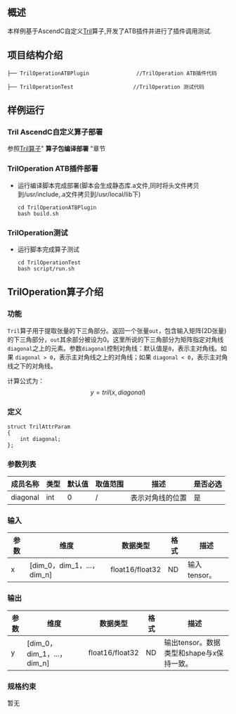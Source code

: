 ## 概述

本样例基于AscendC自定义[Tril](https://gitee.com/ascend/cann-ops/tree/master/src/math/Tril)算子,开发了ATB插件并进行了插件调用测试.

## 项目结构介绍

```
├── TrilOperationATBPlugin               //TrilOperation ATB插件代码

├── TrilOperationTest                   //TrilOperation 测试代码
```

## 样例运行

### Tril AscendC自定义算子部署

参照[Tril算子](https://gitee.com/ascend/cann-ops/tree/master/src/math/tril)" **算子包编译部署** "章节

### TrilOperation ATB插件部署

- 运行编译脚本完成部署(脚本会生成静态库.a文件,同时将头文件拷贝到/usr/include,.a文件拷贝到/usr/local/lib下)

  ```
  cd TrilOperationATBPlugin
  bash build.sh
  ```

### TrilOperation测试

- 运行脚本完成算子测试

  ```shell
  cd TrilOperationTest  
  bash script/run.sh
  ```

## TrilOperation算子介绍

### 功能
`Tril`算子用于提取张量的下三角部分。返回一个张量`out`，包含输入矩阵(2D张量)的下三角部分，`out`其余部分被设为0。这里所说的下三角部分为矩阵指定对角线`diagonal`之上的元素。参数`diagonal`控制对角线：默认值是`0`，表示主对角线。如果 `diagonal > 0`，表示主对角线之上的对角线；如果 `diagonal < 0`，表示主对角线之下的对角线。

计算公式为：
  $$
  y = tril(x, diagonal)
  $$

### 定义

```
struct TrilAttrParam
{
    int diagonal;
};
```

### 参数列表

| **成员名称** | 类型         | 默认值 | 取值范围 | **描述**                  | 是否必选 |
| ------------ | ------------ | ------ | -------- | ------------------------- | -------- |
| diagonal     | int          | 0      | /        | 表示对角线的位置          | 是       |




### 输入

| **参数** | **维度**                   | **数据类型**    | **格式** | 描述                                     |
| -------- | -------------------------- | --------------- | -------- | ---------------------------------------- |
| x        | [dim_0，dim_1，...，dim_n] | float16/float32 | ND       | 输入tensor。                             |

### 输出

| **参数** | **维度**                   | **数据类型**    | **格式** | 描述                                     |
| -------- | -------------------------- | --------------- | -------- | ---------------------------------------- |
| y        | [dim_0，dim_1，...，dim_n] | float16/float32 | ND       | 输出tensor。数据类型和shape与x保持一致。 |

### 规格约束

暂无
